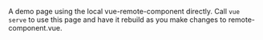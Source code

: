 A demo page using the local vue-remote-component directly. Call `vue serve` to
use this page and have it rebuild as you make changes to remote-component.vue.
